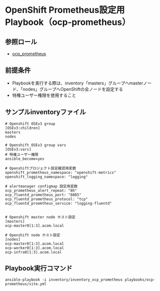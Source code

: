 # OpenShift Prometheus設定用Playbook（ocp-prometheus）

## 参照ロール

- [ocp_prometheus](http://10.248.152.169:8080/itone_shida_1/ocp-renovation/tree/release-3.9/roles/ocp_prometheus)

## 前提条件

- Playbookを実行する際は、inventory「masters」グループへmasterノード、「nodes」グループへOpenShiftの全ノードを設定する 
- 特権ユーザー権限を使用すること

## サンプルinventoryファイル

    # Openshift OSEv3 group
    [OSEv3:children]
    masters
    nodes

    # Openshift OSEv3 group vars
    [OSEv3:vars]
    # 特権ユーザー権限
    ansible_become=yes

    # Openshiftプロジェクト設定確認用変数
    openshift_prometheus_namespace: "openshift-metrics"
    openshift_logging_namespace: "logging"

    # alertmanager configmap 設定用変数
    ocp_prometheus_alert_repeat: "8h"
    ocp_fluentd_prometheus_port: "8085"
    ocp_fluentd_prometheus_protocol: "tcp"
    ocp_fluentd_proemtheus_service: "logging-fluentd"


    # Openshift master node ホスト設定
    [masters]
    ocp-master0[1:3].acom.local

    # Openshift node ホスト設定
    [nodes]
    ocp-master0[1:3].acom.local
    ocp-worker0[1:3].acom.local
    ocp-infra0[1:3].acom.local

## Playbook実行コマンド

    ansible-playbook -i inventory/inventory_ocp_prometheus playbooks/ocp-prometheus/site.yml
